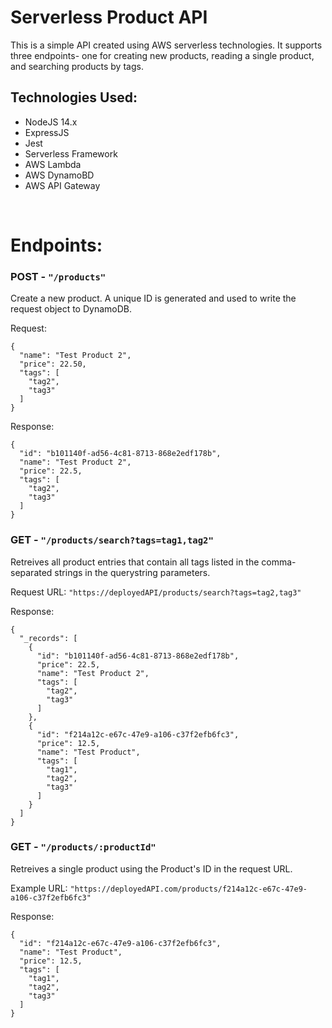 # Serverless Product API

This is a simple API created using AWS serverless technologies. It supports three endpoints- one for creating new products, reading a single product, and searching products by tags.

## Technologies Used:
 - NodeJS 14.x
 - ExpressJS
 - Jest
 - Serverless Framework
 - AWS Lambda
 - AWS DynamoBD
 - AWS API Gateway


<br/>

# Endpoints:
### POST - `"/products"`
Create a new product. A unique ID is generated and used to write the request object to DynamoDB.

Request:

    {
      "name": "Test Product 2",
      "price": 22.50,
      "tags": [
        "tag2",
        "tag3"
      ]
    }

Response:

    {
      "id": "b101140f-ad56-4c81-8713-868e2edf178b",
      "name": "Test Product 2",
      "price": 22.5,
      "tags": [
        "tag2",
        "tag3"
      ]
    }

### GET - `"/products/search?tags=tag1,tag2"`
Retreives all product entries that contain all tags listed in the comma-separated strings in the querystring parameters.

Request URL:
    `"https://deployedAPI/products/search?tags=tag2,tag3"`

Response:

    {
      "_records": [
        {
          "id": "b101140f-ad56-4c81-8713-868e2edf178b",
          "price": 22.5,
          "name": "Test Product 2",
          "tags": [
            "tag2",
            "tag3"
          ]
        },
        {
          "id": "f214a12c-e67c-47e9-a106-c37f2efb6fc3",
          "price": 12.5,
          "name": "Test Product",
          "tags": [
            "tag1",
            "tag2",
            "tag3"
          ]
        }
      ]
    }


### GET - `"/products/:productId"`
Retreives a single product using the Product's ID in the request URL.

Example URL: `"https://deployedAPI.com/products/f214a12c-e67c-47e9-a106-c37f2efb6fc3"`

Response:

    {
      "id": "f214a12c-e67c-47e9-a106-c37f2efb6fc3",
      "name": "Test Product",
      "price": 12.5,
      "tags": [
        "tag1",
        "tag2",
        "tag3"
      ]
    }